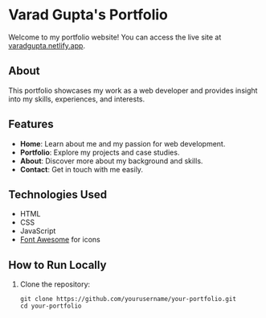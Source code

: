 # Varad Gupta's Portfolio

Welcome to my portfolio website! You can access the live site at [varadgupta.netlify.app](https://varadgupta.netlify.app/).

## About

This portfolio showcases my work as a web developer and provides insight into my skills, experiences, and interests.

## Features

- **Home**: Learn about me and my passion for web development.
- **Portfolio**: Explore my projects and case studies.
- **About**: Discover more about my background and skills.
- **Contact**: Get in touch with me easily.

## Technologies Used

- HTML
- CSS
- JavaScript
- [Font Awesome](https://fontawesome.com/) for icons

## How to Run Locally

1. Clone the repository:

   ```shell
   git clone https://github.com/yourusername/your-portfolio.git
   cd your-portfolio
